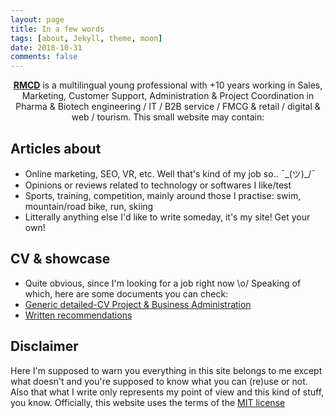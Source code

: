 ```yaml
---
layout: page
title: In a few words
tags: [about, Jekyll, theme, moon]
date: 2018-10-31
comments: false
---
```

    
<center><a href="https://r-m-c-d.github.io/about/"><b>RMCD</b></a> is a multilingual young professional with +10 years working in Sales, Marketing, Customer Support, Administration & Project Coordination in Pharma & Biotech engineering / IT / B2B service / FMCG & retail / digital & web / tourism. This small website may contain:</center>

## Articles about
* Online marketing, SEO, VR, etc. Well that's kind of my job so..  ¯\_(ツ)_/¯
* Opinions or reviews related to technology or softwares I like/test
* Sports, training, competition, mainly around those I practise: swim, mountain/road bike, run, skiing
* Litterally anything else I'd like to write someday, it's my site! Get your own!

## CV & showcase
* Quite obvious, since I'm looking for a job right now \o/
Speaking of which, here are some documents you can check:
* [Generic detailed-CV Project & Business Administration](https://drive.google.com/open?id=1K3Eod-2f-WGaRSrlZVFVaAX_xSAv5b2I)
* [Written recommendations](https://drive.google.com/open?id=1WFMRN0ML64Edqv_lDy7kgSfd85cdYOJZ)

## Disclaimer

Here I'm supposed to warn you everything in this site belongs to me except what doesn't and you're supposed to know what you can (re)use or not. Also that what I write only represents my point of view and this kind of stuff, you know.
Officially, this website uses the terms of the [MIT license](https://github.com/r-m-c-d/r-m-c-d.github.io/blob/master/LICENSE)
